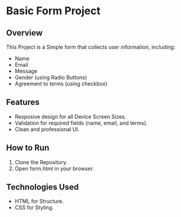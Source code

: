 # Basic Form Project 

## Overview
This Project is a Simple form that collects user information,
including:
- Name
- Email
- Message
- Gender (using Radio Buttons)
- Agreement to terms (using checkbox)

## Features
- Resposive design for all Device Screen Sizes.
- Validation for required fields (name, email, and terms).
- Clean and professional UI.

## How to Run
1. Clone the Repository.
2. Open form.html in your browser.

## Technologies Used
- HTML for Structure.
- CSS for Styling.